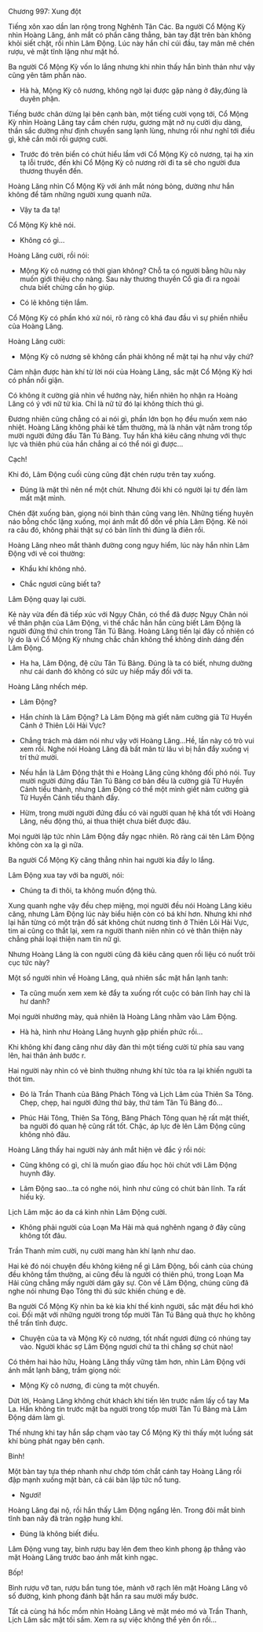




Chương 997: Xung đột


Tiếng xôn xao dần lan rộng trong Nghênh Tân Các. Ba người Cổ Mộng Kỳ nhìn Hoàng Lăng, ánh mắt có phần căng thẳng, bàn tay đặt trên bàn không khỏi siết chặt, rồi nhìn Lâm Động. Lúc này hắn chỉ cúi đầu, tay mân mê chén rượu, vẻ mặt tĩnh lặng như mặt hồ.

Ba người Cổ Mộng Kỳ vốn lo lắng nhưng khi nhìn thấy hắn bình thản như vậy cũng yên tâm phần nào.

- Hà hà, Mộng Kỳ cô nương, không ngờ lại được gặp nàng ở đây,đúng là duyên phận.

Tiếng bước chân dừng lại bên cạnh bàn, một tiếng cười vọng tới, Cổ Mộng Kỳ nhìn Hoàng Lăng tay cầm chén rượu, gương mặt nở nụ cười dịu dàng, thần sắc dường như định chuyển sang lạnh lùng, nhưng rồi như nghĩ tới điều gì, khẽ cắn môi rồi gượng cười.

- Trước đó trên biển có chút hiểu lầm với Cổ Mộng Kỳ cô nương, tại hạ xin tạ lỗi trước, đến khi Cổ Mộng Kỳ cô nương rời đi ta sẽ cho người đưa thương thuyền đến.

Hoàng Lăng nhìn Cổ Mộng Kỳ với ánh mắt nóng bỏng, dường như hắn không để tâm những người xung quanh nữa.

- Vậy ta đa tạ!

Cổ Mộng Kỳ khẽ nói.

- Không có gì…

Hoàng Lăng cười, rồi nói:

- Mộng Kỳ cô nương có thời gian không? Chỗ ta có người bằng hữu này muốn giới thiệu cho nàng. Sau này thương thuyền Cổ gia đi ra ngoài chưa biết chừng cần họ giúp.

- Có lẽ không tiện lắm.

Cổ Mộng Kỳ có phần khó xử nói, rõ ràng cô khá đau đầu vì sự phiền nhiễu của Hoàng Lăng.

Hoàng Lăng cười:

- Mộng Kỳ cô nương sẽ không cần phải không nể mặt tại hạ như vậy chứ?

Cảm nhận được hàn khí từ lời nói của Hoàng Lăng, sắc mặt Cổ Mộng Kỳ hơi có phần nổi giận.

Có không ít cường giả nhìn về hướng này, hiển nhiên họ nhận ra Hoàng Lăng có ý với nữ tử kia. Chỉ là nữ tử đó lại không thích thú gì.

Đương nhiên cũng chẳng có ai nói gì, phần lớn bọn họ đều muốn xem náo nhiệt. Hoàng Lăng không phải kẻ tầm thường, mà là nhân vật nằm trong tốp mười người đứng đầu Tân Tú Bảng. Tuy hắn khá kiêu căng nhưng với thực lực và thiên phú của hắn chẳng ai có thể nói gì được…

Cạch!

Khi đó, Lâm Động cuối cùng cũng đặt chén rượu trên tay xuống.

- Đúng là mặt thì nên nể một chút. Nhưng đôi khi có người lại tự đến làm mất mặt mình.

Chén đặt xuống bàn, giọng nói bình thản cũng vang lên. Những tiếng huyên náo bỗng chốc lặng xuống, mọi ánh mắt đổ dồn về phía Lâm Động. Kẻ nói ra câu đó, không phải thật sự có bản lĩnh thì đúng là điên rồi.

Hoàng Lăng nheo mắt thành đường cong nguy hiểm, lúc này hắn nhìn Lâm Động với vẻ coi thường:

- Khẩu khí không nhỏ.

- Chắc ngươi cũng biết ta?

Lâm Động quay lại cười.

Kẻ này vừa đến đã tiếp xúc với Ngụy Chân, có thể đã được Ngụy Chân nói về thân phận của Lâm Động, vì thế chắc hẳn hắn cũng biết Lâm Động là người đứng thứ chín trong Tân Tú Bảng. Hoàng Lăng tiến lại đây cố nhiên có lý do là vì Cổ Mộng Kỳ nhưng chắc chắn không thể không dính dáng đến Lâm Động.

- Ha ha, Lâm Động, đệ cửu Tân Tú Bảng. Đúng là ta có biết, nhưng dường như cái danh đó không có sức uy hiếp mấy đối với ta.

Hoàng Lăng nhếch mép.

- Lâm Động?

- Hắn chính là Lâm Động? Là Lâm Động mà giết năm cường giả Tử Huyền Cảnh ở Thiên Lôi Hải Vực?

- Chẳng trách mà dám nói như vậy với Hoàng Lăng…Hề, lần này có trò vui xem rồi. Nghe nói Hoàng Lăng đã bất mãn từ lâu vì bị hắn đẩy xuống vị trí thứ mười.

- Nếu hắn là Lâm Động thật thì e Hoàng Lăng cũng không đối phó nói. Tuy mười người đứng đầu Tân Tú Bảng cơ bản đều là cường giả Tử Huyền Cảnh tiểu thành, nhưng Lâm Động có thể một mình giết năm cường giả Tử Huyền Cảnh tiểu thành đấy.

- Hừm, trong mười người đứng đầu có vài người quan hệ khá tốt với Hoàng Lăng, nếu động thủ, ai thua thiệt chưa biết được đâu.

Mọi người lập tức nhìn Lâm Động đầy ngạc nhiên. Rõ ràng cái tên Lâm Động không còn xa lạ gì nữa.

Ba người Cổ Mộng Kỳ căng thẳng nhìn hai người kia đầy lo lắng.

Lâm Động xua tay với ba người, nói:

- Chúng ta đi thôi, ta không muốn động thủ.

Xung quanh nghe vậy đều chẹp miệng, mọi người đều nói Hoàng Lăng kiêu căng, nhưng Lâm Động lúc này biểu hiện còn có bá khí hơn. Nhưng khi nhớ lại hắn từng có một trận đồ sát không chút nương tình ở Thiên Lôi Hải Vực, tim ai cũng co thắt lại, xem ra người thanh niên nhìn có vẻ thân thiện này chẳng phải loại thiện nam tín nữ gì.

Nhưng Hoàng Lăng là con người cũng đã kiêu căng quen rồi liệu có nuốt trôi cục tức này?

Một số người nhìn về Hoàng Lăng, quả nhiên sắc mặt hắn lạnh tanh:

- Ta cũng muốn xem xem kẻ đẩy ta xuống rốt cuộc có bản lĩnh hay chỉ là hư danh?

Mọi người nhướng mày, quả nhiên là Hoàng Lăng nhằm vào Lâm Động.

- Hà hà, hình như Hoàng Lăng huynh gặp phiền phức rồi…

Khi không khí đang căng như dây đàn thì một tiếng cười từ phía sau vang lên, hai thân ảnh bước r.

Hai người này nhìn có vẻ bình thường nhưng khí tức tỏa ra lại khiến người ta thót tim.

- Đó là Trần Thanh của Băng Phách Tông và Lịch Lâm của Thiên Sa Tông. Chẹp, chẹp, hai người đứng thứ bảy, thứ tám Tân Tú Bảng đó…

- Phúc Hải Tông, Thiên Sa Tông, Băng Phách Tông quan hệ rất mật thiết, ba người đó quan hệ cũng rất tốt. Chậc, áp lực đè lên Lâm Động cũng không nhỏ đâu.

Hoàng Lăng thấy hai người này ánh mắt hiện vẻ đắc ý rồi nói:

- Cũng không có gì, chỉ là muốn giao đấu học hỏi chút với Lâm Động huynh đây.

- Lâm Động sao…ta có nghe nói, hình như cũng có chút bản lĩnh. Ta rất hiếu kỳ.

Lịch Lâm mặc áo da cá kình nhìn Lâm Động cười.

- Không phải người của Loạn Ma Hải mà quá nghênh ngang ở đây cũng không tốt đâu.

Trần Thanh mỉm cười, nụ cười mang hàn khí lạnh như dao.

Hai kẻ đó nói chuyện đều không kiêng nể gì Lâm Động, bối cảnh của chúng đều không tầm thường, ai cũng đều là người có thiên phú, trong Loạn Ma Hải cũng chẳng mấy người dám gây sự. Còn về Lâm Động, chúng cũng đã nghe nói nhưng Đạo Tông thì đủ sức khiến chúng e dè.

Ba người Cổ Mộng Kỳ nhìn ba kẻ kia khí thế kinh người, sắc mặt đều hơi khó coi. Đối mặt với những người trong tốp mười Tân Tú Bảng quả thực họ không thể trấn tĩnh được.

- Chuyện của ta và Mộng Kỳ cô nương, tốt nhất ngươi đừng có nhúng tay vào. Người khác sợ Lâm Động ngươi chứ ta thì chẳng sợ chút nào!

Có thêm hai hảo hữu, Hoàng Lăng thấy vững tâm hơn, nhìn Lâm Động với ánh mắt lạnh băng, trầm giọng nói:

- Mộng Kỳ cô nương, đi cùng ta một chuyến.

Dứt lời, Hoàng Lăng không chút khách khí tiến lên trước nắm lấy cổ tay Ma La. Hắn không tin trước mặt ba người trong tốp mười Tân Tú Bảng mà Lâm Động dám làm gì.

Thế nhưng khi tay hắn sắp chạm vào tay Cổ Mộng Kỳ thì thấy một luồng sát khí bùng phát ngay bên cạnh.

Binh!

Một bàn tay tựa thép nhanh như chớp tóm chắt cánh tay Hoàng Lăng rồi đập mạnh xuống mặt bàn, cả cái bàn lập tức nổ tung.

- Ngươi!

Hoàng Lăng đại nộ, rồi hắn thấy Lâm Động ngẩng lên. Trong đôi mắt bình tĩnh ban nãy đã tràn ngập hung khí.

- Đúng là không biết điều.

Lâm Động vung tay, bình rượu bay lên đem theo kình phong ập thẳng vào mặt Hoàng Lăng trước bao ánh mắt kinh ngạc.

Bốp!

Bình rượu vỡ tan, rượu bắn tung tóe, mảnh vỡ rạch lên mặt Hoàng Lăng vô số đường, kình phong đánh bật hắn ra sau mười mấy bước.

Tất cả cùng há hốc mồm nhìn Hoàng Lăng vẻ mặt méo mó và Trần Thanh, Lịch Lâm sắc mặt tối sầm. Xem ra sự việc không thể yên ổn rồi…




